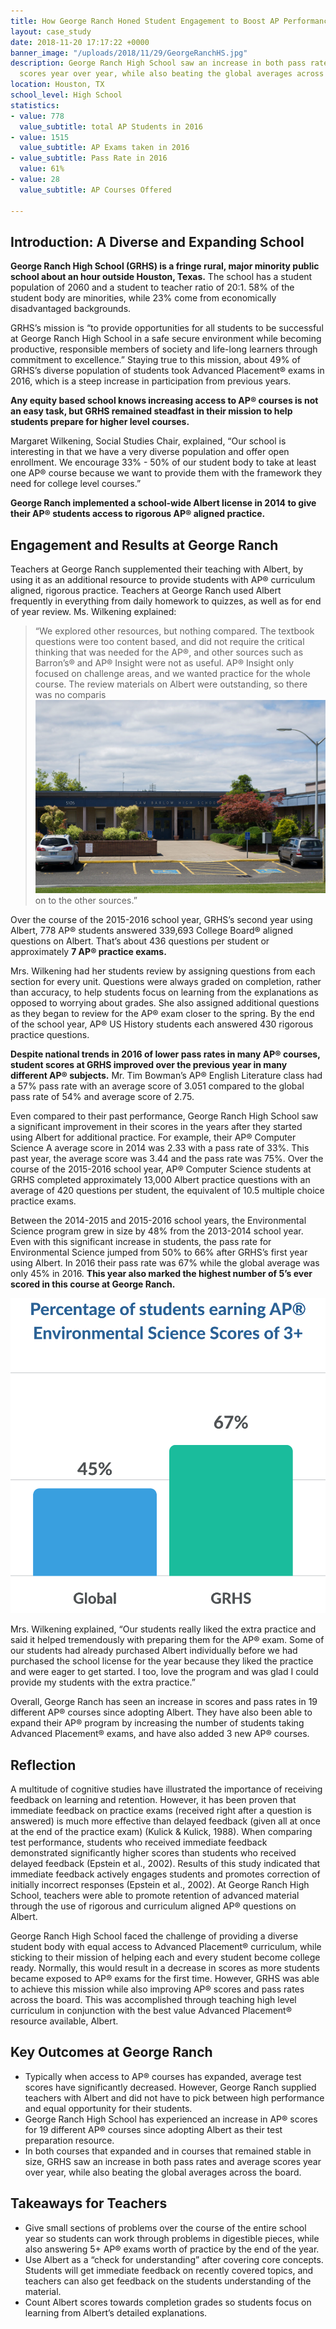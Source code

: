 ```yaml
---
title: How George Ranch Honed Student Engagement to Boost AP Performance
layout: case_study
date: 2018-11-20 17:17:22 +0000
banner_image: "/uploads/2018/11/29/GeorgeRanchHS.jpg"
description: George Ranch High School saw an increase in both pass rates and average
  scores year over year, while also beating the global averages across the board.
location: Houston, TX
school_level: High School
statistics:
- value: 778
  value_subtitle: total AP Students in 2016
- value: 1515
  value_subtitle: AP Exams taken in 2016
- value_subtitle: Pass Rate in 2016
  value: 61%
- value: 28
  value_subtitle: AP Courses Offered

---
```

## Introduction: A Diverse and Expanding School

**George Ranch High School (GRHS) is a fringe rural, major minority public school about an hour outside Houston, Texas.** The school has a student population of 2060 and a student to teacher ratio of 20:1. 58% of the student body are minorities, while 23% come from economically disadvantaged backgrounds.

GRHS’s mission is “to provide opportunities for all students to be successful at George Ranch High School in a safe secure environment while becoming productive, responsible members of society and life-long learners through commitment to excellence.” Staying true to this mission, about 49% of GRHS’s diverse population of students took Advanced Placement® exams in 2016, which is a steep increase in participation from previous years.

**Any equity based school knows increasing access to AP® courses is not an easy task, but GRHS remained steadfast in their mission to help students prepare for higher level courses.**

Margaret Wilkening, Social Studies Chair, explained, “Our school is interesting in that we have a very diverse population and offer open enrollment. We encourage 33% - 50% of our student body to take at least one AP® course because we want to provide them with the framework they need for college level courses.”

**George Ranch implemented a school-wide Albert license in 2014 to give their AP® students access to rigorous AP® aligned practice.**

## Engagement and Results at George Ranch

Teachers at George Ranch supplemented their teaching with Albert, by using it as an additional resource to provide students with AP® curriculum aligned, rigorous practice. Teachers at George Ranch used Albert frequently in everything from daily homework to quizzes, as well as for end of year review. Ms. Wilkening explained:

> “We explored other resources, but nothing compared. The textbook questions were too content based, and did not require the critical thinking that was needed for the AP®, and other sources such as Barron’s® and AP® Insight were not as useful. AP® Insight only focused on challenge areas, and we wanted practice for the whole course. The review materials on Albert were outstanding, so there was no comparis![](/uploads/2018/11/29/SamBarlowHs.jpg)on to the other sources.”

Over the course of the 2015-2016 school year, GRHS’s second year using Albert, 778 AP® students answered 339,693 College Board® aligned questions on Albert. That’s about 436 questions per student or approximately **7 AP® practice exams.**

Mrs. Wilkening had her students review by assigning questions from each section for every unit. Questions were always graded on completion, rather than accuracy, to help students focus on learning from the explanations as opposed to worrying about grades. She also assigned additional questions as they began to review for the AP® exam closer to the spring. By the end of the school year, AP® US History students each answered 430 rigorous practice questions.

**Despite national trends in 2016 of lower pass rates in many AP® courses, student scores at GRHS improved over the previous year in many different AP® subjects.** Mr. Tim Bowman’s AP® English Literature class had a 57% pass rate with an average score of 3.051 compared to the global pass rate of 54% and average score of 2.75.

Even compared to their past performance, George Ranch High School saw a significant improvement in their scores in the years after they started using Albert for additional practice. For example, their AP® Computer Science A average score in 2014 was 2.33 with a pass rate of 33%. This past year, the average score was 3.44 and the pass rate was 75%. Over the course of the 2015-2016 school year, AP® Computer Science students at GRHS completed approximately 13,000 Albert practice questions with an average of 420 questions per student, the equivalent of 10.5 multiple choice practice exams.

Between the 2014-2015 and 2015-2016 school years, the Environmental Science program grew in size by 48% from the 2013-2014 school year. Even with this significant increase in students, the pass rate for Environmental Science jumped from 50% to 66% after GRHS’s first year using Albert. In 2016 their pass rate was 67% while the global average was only 45% in 2016. **This year also marked the highest number of 5’s ever scored in this course at George Ranch.**

![](/uploads/2018/12/04/graph-ap-enviro-science.svg)

Mrs. Wilkening explained, “Our students really liked the extra practice and said it helped tremendously with preparing them for the AP® exam. Some of our students had already purchased Albert individually before we had purchased the school license for the year because they liked the practice and were eager to get started. I too, love the program and was glad I could provide my students with the extra practice.”

Overall, George Ranch has seen an increase in scores and pass rates in 19 different AP® courses since adopting Albert. They have also been able to expand their AP® program by increasing the number of students taking Advanced Placement® exams, and have also added 3 new AP® courses.

## Reflection

A multitude of cognitive studies have illustrated the importance of receiving feedback on learning and retention. However, it has been proven that immediate feedback on practice exams (received right after a question is answered) is much more effective than delayed feedback (given all at once at the end of the practice exam) (Kulick & Kulick, 1988). When comparing test performance, students who received immediate feedback demonstrated significantly higher scores than students who received delayed feedback (Epstein et al., 2002). Results of this study indicated that immediate feedback actively engages students and promotes correction of initially incorrect responses (Epstein et al., 2002). At George Ranch High School, teachers were able to promote retention of advanced material through the use of rigorous and curriculum aligned AP® questions on Albert.

George Ranch High School faced the challenge of providing a diverse student body with equal access to Advanced Placement® curriculum, while sticking to their mission of helping each and every student become college ready. Normally, this would result in a decrease in scores as more students became exposed to AP® exams for the first time. However, GRHS was able to achieve this mission while also improving AP® scores and pass rates across the board. This was accomplished through teaching high level curriculum in conjunction with the best value Advanced Placement® resource available, Albert.

## Key Outcomes at George Ranch

* Typically when access to AP® courses has expanded, average test scores have significantly decreased. However, George Ranch supplied teachers with Albert and did not have to pick between high performance and equal opportunity for their students.
* George Ranch High School has experienced an increase in AP® scores for 19 different AP® courses since adopting Albert as their test preparation resource.
* In both courses that expanded and in courses that remained stable in size, GRHS saw an increase in both pass rates and average scores year over year, while also beating the global averages across the board.

## Takeaways for Teachers 

* Give small sections of problems over the course of the entire school year so students can work through problems in digestible pieces, while also answering 5+ AP® exams worth of practice by the end of the year.
* Use Albert as a “check for understanding” after covering core concepts. Students will get immediate feedback on recently covered topics, and teachers can also get feedback on the students understanding of the material.
* Count Albert scores towards completion grades so students focus on learning from Albert’s detailed explanations.